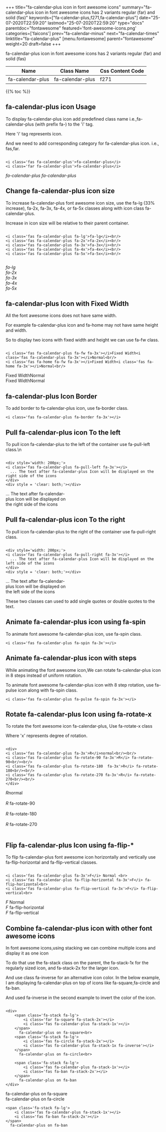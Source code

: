 +++
title="fa-calendar-plus icon in font awesome icons"
summary="fa-calendar-plus icon in font awesome icons has 2 variants regular (far) and solid (fas)"
keywords=["fa-calendar-plus,f271,fa-calendar-plus"]
date="25-07-2020T22:59:20"
lastmod="25-07-2020T22:59:20"
type="docs"
parentdoc="fontawesome"
featured='font-awesome-icons.png'
categories=['faicons']
prev="fa-calendar-minus"
next="fa-calendar-times"
linktitle="fa-calendar-plus"
[menu.fontawesome]
parent="fontawesome"
weight=20
draft=false
+++


fa-calendar-plus icon in font awesome icons has 2 variants regular (far) and solid (fas)

<div class='table-responsive'><table class='table'><thead><tr><th>Name</th><th>Class Name</th><th>Css Content Code</th></tr></thead><tbody><tr><td>fa-calendar-plus</td><td>fa-calendar-plus</td><td>f271</td></tr></tbody></table></div>


{{% toc %}}


## fa-calendar-plus icon Usage

To display fa-calendar-plus icon add predefined class name i.e.,fa-calendar-plus (with prefix fa-) to the 'i' tag.

Here 'i' tag represents icon.

And we need to add corresponding category for fa-calendar-plus icon. i.e., fas,far.


```

<i class='fas fa-calendar-plus'>fa-calendar-plus</i>
<i class='far fa-calendar-plus'>fa-calendar-plus</i>
```

<i class='fas fa-calendar-plus'>fa-calendar-plus</i>
<i class='far fa-calendar-plus'>fa-calendar-plus</i>




## Change fa-calendar-plus icon size
To increase fa-calendar-plus font awesome icon size, use the fa-lg (33% increase), fa-2x, fa-3x, fa-4x, or fa-5x classes along with icon class fa-calendar-plus.

Increase in icon size will be relative to their parent container. 

```

<i class='fas fa-calendar-plus fa-lg'>fa-lg</i><br/>
<i class='fas fa-calendar-plus fa-2x'>fa-2x</i><br/>
<i class='fas fa-calendar-plus fa-3x'>fa-3x</i><br/>
<i class='fas fa-calendar-plus fa-4x'>fa-4x</i><br/>
<i class='fas fa-calendar-plus fa-5x'>fa-5x</i><br/>
            
```

<i class='fas fa-calendar-plus fa-lg'>fa-lg</i><br/>
<i class='fas fa-calendar-plus fa-2x'>fa-2x</i><br/>
<i class='fas fa-calendar-plus fa-3x'>fa-3x</i><br/>
<i class='fas fa-calendar-plus fa-4x'>fa-4x</i><br/>
<i class='fas fa-calendar-plus fa-5x'>fa-5x</i><br/>
            



## fa-calendar-plus Icon with Fixed Width 

All the font awesome icons does not have same width.

For example fa-calendar-plus icon and fa-home may not have same height and width.

So to display two icons with fixed width and height we can use fa-fw class.


```

<i class='fas fa-calendar-plus fa-fw fa-3x'></i>Fixed Width<i class='fas fa-calendar-plus fa-3x'></i>Normal<br/>
<i class='fas fa-home fa-fw fa-3x'></i>Fixed Width<i class='fas fa-home fa-3x'></i>Normal<br/>
```

<i class='fas fa-calendar-plus fa-fw fa-3x'></i>Fixed Width<i class='fas fa-calendar-plus fa-3x'></i>Normal<br/>
<i class='fas fa-home fa-fw fa-3x'></i>Fixed Width<i class='fas fa-home fa-3x'></i>Normal<br/>



## fa-calendar-plus Icon Border 

To add border to fa-calendar-plus icon, use fa-border class.


```
<i class='fas fa-calendar-plus fa-border fa-3x'></i>

```
<i class='fas fa-calendar-plus fa-border fa-3x'></i>





## Pull fa-calendar-plus icon To the left

To pull icon fa-calendar-plus to the left of the container use fa-pull-left class.\n

```

<div style='width: 200px;'>
<i class='fas fa-calendar-plus fa-pull-left fa-3x'></i>
  ... The text after fa-calendar-plus Icon will be displayed on the right side of the icons
</div>
<div style = 'clear: both;'></div>
```

<div style='width: 200px;'>
<i class='fas fa-calendar-plus fa-pull-left fa-3x'></i>
  ... The text after fa-calendar-plus Icon will be displayed on the right side of the icons
</div>
<div style = 'clear: both;'></div>




## Pull fa-calendar-plus icon To the right
To pull icon fa-calendar-plus to the right of the container use fa-pull-right class.

```

<div style='width: 200px;'>
<i class='fas fa-calendar-plus fa-pull-right fa-3x'></i>
  ... The text after fa-calendar-plus Icon will be displayed on the left side of the icons
</div>
<div style = 'clear: both;'></div>
```

<div style='width: 200px;'>
<i class='fas fa-calendar-plus fa-pull-right fa-3x'></i>
  ... The text after fa-calendar-plus Icon will be displayed on the left side of the icons
</div>
<div style = 'clear: both;'></div>

These two classes can used to add single quotes or double quotes to the text.


## Animate fa-calendar-plus icon using fa-spin
To animate font awesome fa-calendar-plus icon, use fa-spin class.

```
<i class='fas fa-calendar-plus fa-spin fa-3x'></i>
```
<i class='fas fa-calendar-plus fa-spin fa-3x'></i>




## Animate fa-calendar-plus icon with steps
While animating the font awesome icon,We can rotate fa-calendar-plus icon in 8 steps instead of uniform rotation.

To animate font awesome fa-calendar-plus icon with 8 step rotation, use fa-pulse icon along with fa-spin class.


```
<i class='fas fa-calendar-plus fa-pulse fa-spin fa-3x'></i>

```
<i class='fas fa-calendar-plus fa-pulse fa-spin fa-3x'></i>





## Rotate fa-calendar-plus Icon using fa-rotate-x
To rotate the font awesome icon fa-calendar-plus, Use fa-rotate-x class

Where 'x' represents degree of rotation.


```

<div>
<i class='fas fa-calendar-plus fa-3x'>R</i>normal<br/><br/>
<i class='fas fa-calendar-plus fa-rotate-90 fa-3x'>R</i> fa-rotate-90<br/><br/> 
<i class='fas fa-calendar-plus fa-rotate-180  fa-3x'>R</i> fa-rotate-180<br/><br/> 
<i class='fas fa-calendar-plus fa-rotate-270 fa-3x'>R</i> fa-rotate-270<br/><br/>
</div>
```

<div>
<i class='fas fa-calendar-plus fa-3x'>R</i>normal<br/><br/>
<i class='fas fa-calendar-plus fa-rotate-90 fa-3x'>R</i> fa-rotate-90<br/><br/> 
<i class='fas fa-calendar-plus fa-rotate-180  fa-3x'>R</i> fa-rotate-180<br/><br/> 
<i class='fas fa-calendar-plus fa-rotate-270 fa-3x'>R</i> fa-rotate-270<br/><br/>
</div>




## Flip fa-calendar-plus Icon using fa-flip-*
To flip fa-calendar-plus font awesome icon horizontally and vertically use fa-flip-horizontal and fa-flip-vertical classes. 

```

<i class='fas fa-calendar-plus fa-3x'>F</i> Normal <br>
<i class='fas fa-calendar-plus fa-flip-horizontal fa-3x'>F</i> fa-flip-horizontal<br>
<i class='fas fa-calendar-plus fa-flip-vertical fa-3x'>F</i> fa-flip-vertical<br>
```

<i class='fas fa-calendar-plus fa-3x'>F</i> Normal <br>
<i class='fas fa-calendar-plus fa-flip-horizontal fa-3x'>F</i> fa-flip-horizontal<br>
<i class='fas fa-calendar-plus fa-flip-vertical fa-3x'>F</i> fa-flip-vertical<br>




## Combine fa-calendar-plus icon with other font awesome icons
In font awesome icons,using stacking we can combine multiple icons and display it as one icon 

To do that use the fa-stack class on the parent, the fa-stack-1x for the regularly sized icon, and fa-stack-2x for the larger icon.

And use class fa-inverse for an alternative icon color. 
In the below example, I am displaying fa-calendar-plus on top of icons like fa-square,fa-circle and fa-ban.

And used fa-inverse in the second example to invert the color of the icon.

```

<div>
    <span class='fa-stack fa-lg'>
        <i class='far fa-square fa-stack-2x'></i>
        <i class='fas fa-calendar-plus fa-stack-1x'></i>
    </span>
      fa-calendar-plus on fa-square<br>
    <span class='fa-stack fa-lg'>
        <i class='fas fa-circle fa-stack-2x'></i>
        <i class='fas fa-calendar-plus fa-stack-1x fa-inverse'></i>
    </span>
      fa-calendar-plus on fa-circle<br>

    <span class='fa-stack fa-lg'>
        <i class='fas fa-calendar-plus fa-stack-1x'></i>
        <i class='fas fa-ban fa-stack-2x'></i>
    </span>
      fa-calendar-plus on fa-ban
</div>
```

<div>
    <span class='fa-stack fa-lg'>
        <i class='far fa-square fa-stack-2x'></i>
        <i class='fas fa-calendar-plus fa-stack-1x'></i>
    </span>
      fa-calendar-plus on fa-square<br>
    <span class='fa-stack fa-lg'>
        <i class='fas fa-circle fa-stack-2x'></i>
        <i class='fas fa-calendar-plus fa-stack-1x fa-inverse'></i>
    </span>
      fa-calendar-plus on fa-circle<br>

    <span class='fa-stack fa-lg'>
        <i class='fas fa-calendar-plus fa-stack-1x'></i>
        <i class='fas fa-ban fa-stack-2x'></i>
    </span>
      fa-calendar-plus on fa-ban
</div>






